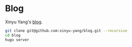 # Blog

Xinyu Yang's [blog](https://blog.luckyoung.org).

```bash
git clone git@github.com:xinyu-yang/blog.git --recursive
cd blog
hugo server
```
